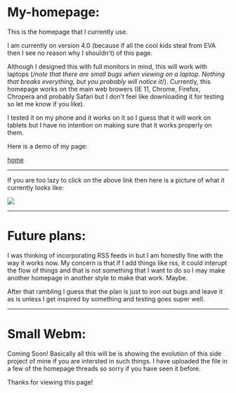 My-homepage:
===========
This is the homepage that I currently use. 

I am currently on version 4.0 (because if all the cool kids steal from EVA then I see no reason why I shouldn't) of this page. 

Although I designed this with full monitors in mind, this will work with laptops (*/note that there are small bugs when viewing on a laptop. Nothing that breaks everything, but you probably will notice it*/). Currently, this homepage works on the main web browers (IE 11, Chrome, Firefox, Chropera and probably Safari but I don't feel like downloading it for testing so let me know if you like).

I tested it on my phone and it works on it so I guess that it will work on tablets but I have no intention on making sure that it works properly on them.

Here is a demo of my page: 

<a href="http://suzuismywaifu.github.io/My-homepage/">home</a>

--------------------------------------------------------------

If you are too lazy to click on the above link then here is a picture of what it currently looks like: 


<img src="http://a.pomf.se/aroeqz.PNG">

--------------------------------------------------------------

Future plans: 
===========

I was thinking of incorporating RSS feeds in but I am honestly fine with the way it works now. My concern is that if I add things like rss, it could interupt the flow of things and that is not something that I want to do so I may make another homepage in another style to make that work. Maybe.

After that rambling I guess that the plan is just to iron out bugs and leave it as is unless I get inspired by something and testing goes super well.

--------------------------------------------------------------

Small Webm:
==========

Coming Soon! Basically all this will be is showing the evolution of this side project of mine if you are intersted in such things. I have uploaded the file in a few of the homepage threads so sorry if you have seen it before.

Thanks for viewing this page!
